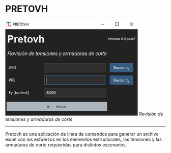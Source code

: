 # PRETOVH

![pretovh](../images/pretovh/index1.png)
_Revisión de tensiones y armaduras de corte_

---

Pretovh es una aplicación de línea de comandos para generar un archivo excel con los esfuerzos en los elementos estructurales, las tensiones y las armaduras de corte requieridas para distintos escenarios.

